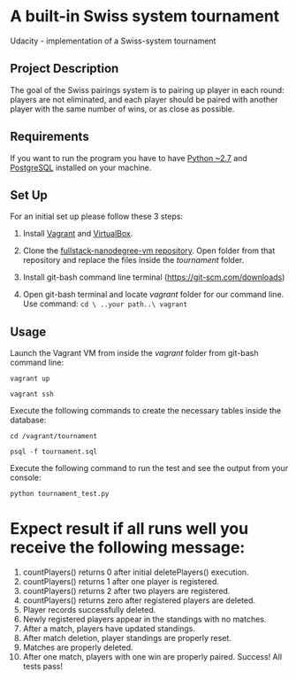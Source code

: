 # A built-in Swiss system tournament
Udacity - implementation of a Swiss-system tournament

## Project Description
The goal of the Swiss pairings system is to pairing up player in each round: players are not eliminated, and each player should be paired with another player with the same number of wins, or as close as possible.

## Requirements
If you want to run the program you have to have [Python ~2.7](https://www.python.org/)
and [PostgreSQL](http://www.postgresql.org/) installed on your machine.

## Set Up

For an initial set up please follow these 3 steps:

1. Install [Vagrant](https://www.vagrantup.com/) and [VirtualBox](https://www.virtualbox.org/).

2. Clone the [fullstack-nanodegree-vm repository](http://github.com/udacity/fullstack-nanodegree-vm). Open folder from that repository and replace the files inside the *tournament* folder.

3. Install git-bash command line terminal  (https://git-scm.com/downloads)

3. Open  git-bash terminal and locate *vagrant* folder for our command line. Use command:
`cd \ ..your path..\ vagrant`


## Usage

Launch the Vagrant VM from inside the *vagrant* folder from git-bash command line:

`vagrant up`

`vagrant ssh`

Execute the following commands to create the necessary tables inside the database:

`cd /vagrant/tournament`

`psql -f tournament.sql`

Execute the following command to run the test and see the output from your console:

`python tournament_test.py`

# Expect result if all runs well you receive the following message:

1. countPlayers() returns 0 after initial deletePlayers() execution.
2. countPlayers() returns 1 after one player is registered.
3. countPlayers() returns 2 after two players are registered.
4. countPlayers() returns zero after registered players are deleted.
5. Player records successfully deleted.
6. Newly registered players appear in the standings with no matches.
7. After a match, players have updated standings.
8. After match deletion, player standings are properly reset.
9. Matches are properly deleted.
10. After one match, players with one win are properly paired.
Success!  All tests pass!
